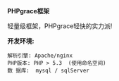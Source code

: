 **PHPgrace框架**

轻量级框架，PHPgrace轻快的实力派!

**开发环境:**

```
解析引擎: Apache/nginx  
PHP版本: PHP > 5.3  (使用命名空间)
数 据库:  mysql / sqlServer

```

